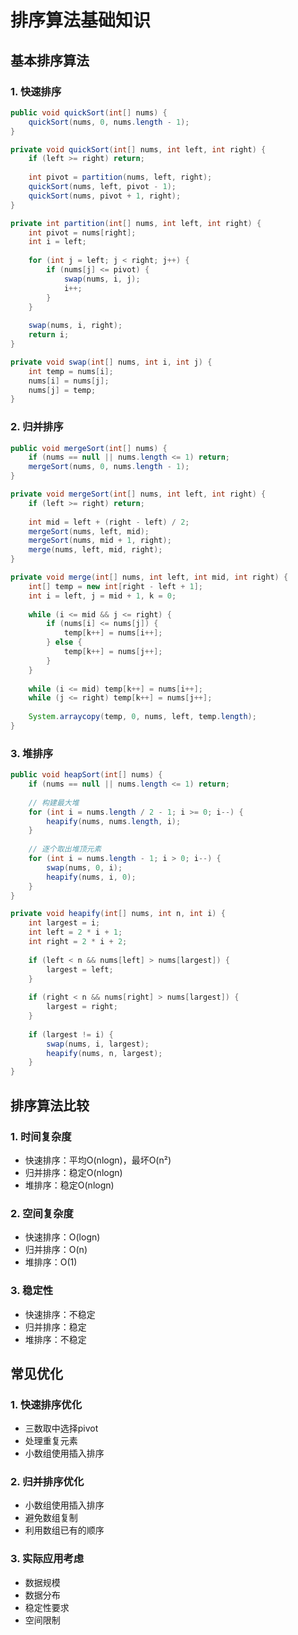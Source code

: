 # 排序算法基础知识

## 基本排序算法

### 1. 快速排序
```java
public void quickSort(int[] nums) {
    quickSort(nums, 0, nums.length - 1);
}

private void quickSort(int[] nums, int left, int right) {
    if (left >= right) return;
    
    int pivot = partition(nums, left, right);
    quickSort(nums, left, pivot - 1);
    quickSort(nums, pivot + 1, right);
}

private int partition(int[] nums, int left, int right) {
    int pivot = nums[right];
    int i = left;
    
    for (int j = left; j < right; j++) {
        if (nums[j] <= pivot) {
            swap(nums, i, j);
            i++;
        }
    }
    
    swap(nums, i, right);
    return i;
}

private void swap(int[] nums, int i, int j) {
    int temp = nums[i];
    nums[i] = nums[j];
    nums[j] = temp;
}
```

### 2. 归并排序
```java
public void mergeSort(int[] nums) {
    if (nums == null || nums.length <= 1) return;
    mergeSort(nums, 0, nums.length - 1);
}

private void mergeSort(int[] nums, int left, int right) {
    if (left >= right) return;
    
    int mid = left + (right - left) / 2;
    mergeSort(nums, left, mid);
    mergeSort(nums, mid + 1, right);
    merge(nums, left, mid, right);
}

private void merge(int[] nums, int left, int mid, int right) {
    int[] temp = new int[right - left + 1];
    int i = left, j = mid + 1, k = 0;
    
    while (i <= mid && j <= right) {
        if (nums[i] <= nums[j]) {
            temp[k++] = nums[i++];
        } else {
            temp[k++] = nums[j++];
        }
    }
    
    while (i <= mid) temp[k++] = nums[i++];
    while (j <= right) temp[k++] = nums[j++];
    
    System.arraycopy(temp, 0, nums, left, temp.length);
}
```

### 3. 堆排序
```java
public void heapSort(int[] nums) {
    if (nums == null || nums.length <= 1) return;
    
    // 构建最大堆
    for (int i = nums.length / 2 - 1; i >= 0; i--) {
        heapify(nums, nums.length, i);
    }
    
    // 逐个取出堆顶元素
    for (int i = nums.length - 1; i > 0; i--) {
        swap(nums, 0, i);
        heapify(nums, i, 0);
    }
}

private void heapify(int[] nums, int n, int i) {
    int largest = i;
    int left = 2 * i + 1;
    int right = 2 * i + 2;
    
    if (left < n && nums[left] > nums[largest]) {
        largest = left;
    }
    
    if (right < n && nums[right] > nums[largest]) {
        largest = right;
    }
    
    if (largest != i) {
        swap(nums, i, largest);
        heapify(nums, n, largest);
    }
}
```

## 排序算法比较

### 1. 时间复杂度
- 快速排序：平均O(nlogn)，最坏O(n²)
- 归并排序：稳定O(nlogn)
- 堆排序：稳定O(nlogn)

### 2. 空间复杂度
- 快速排序：O(logn)
- 归并排序：O(n)
- 堆排序：O(1)

### 3. 稳定性
- 快速排序：不稳定
- 归并排序：稳定
- 堆排序：不稳定

## 常见优化

### 1. 快速排序优化
- 三数取中选择pivot
- 处理重复元素
- 小数组使用插入排序

### 2. 归并排序优化
- 小数组使用插入排序
- 避免数组复制
- 利用数组已有的顺序

### 3. 实际应用考虑
- 数据规模
- 数据分布
- 稳定性要求
- 空间限制
